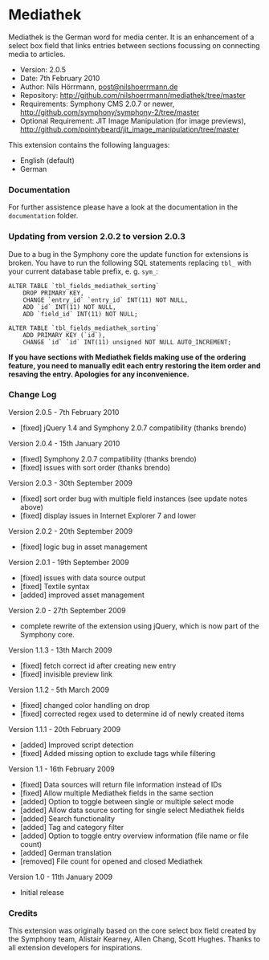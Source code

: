 # Mediathek

Mediathek is the German word for media center. It is an enhancement of a select box field that links entries between sections focussing on connecting media to articles.

- Version: 2.0.5
- Date: 7th February 2010
- Author: Nils Hörrmann, post@nilshoerrmann.de
- Repository: <http://github.com/nilshoerrmann/mediathek/tree/master>
- Requirements: Symphony CMS 2.0.7 or newer, <http://github.com/symphony/symphony-2/tree/master>
- Optional Requirement: JIT Image Manipulation (for image previews), <http://github.com/pointybeard/jit_image_manipulation/tree/master>

This extension contains the following languages:

- English (default)
- German

### Documentation

For further assistence please have a look at the documentation in the `documentation` folder.

### Updating from version 2.0.2 to version 2.0.3

Due to a bug in the Symphony core the update function for extensions is broken. You have to run the following SQL statements replacing `tbl_` with your current database table prefix, e. g. `sym_`:

	ALTER TABLE `tbl_fields_mediathek_sorting`
		DROP PRIMARY KEY,
		CHANGE `entry_id` `entry_id` INT(11) NOT NULL,
		ADD `id` INT(11) NOT NULL,
		ADD `field_id` INT(11) NOT NULL;

	ALTER TABLE `tbl_fields_mediathek_sorting` 
		ADD PRIMARY KEY (`id`),
		CHANGE `id` `id` INT(11) unsigned NOT NULL AUTO_INCREMENT;

**If you have sections with Mediathek fields making use of the ordering feature, you need to manually edit each entry restoring the item order and resaving the entry. Apologies for any inconvenience.**

### Change Log

Version 2.0.5 - 7th February 2010

- [fixed]	jQuery 1.4 and Symphony 2.0.7 compatibility (thanks brendo)

Version 2.0.4 - 15th January 2010

- [fixed]	Symphony 2.0.7 compatibility (thanks brendo)
- [fixed]	issues with sort order (thanks brendo)

Version 2.0.3 - 30th September 2009

- [fixed]	sort order bug with multiple field instances (see update notes above)
- [fixed]	display issues in Internet Explorer 7 and lower

Version 2.0.2 - 20th September 2009

- [fixed]	logic bug in asset management

Version 2.0.1 - 19th September 2009

- [fixed]	issues with data source output
- [fixed]	Textile syntax
- [added]	improved asset management

Version 2.0 - 27th September 2009

- complete rewrite of the extension using jQuery, which is now part of the Symphony core.

Version 1.1.3 - 13th March 2009

- [fixed]   fetch correct id after creating new entry
- [fixed]   invisible preview link

Version 1.1.2 - 5th March 2009

- [fixed]   changed color handling on drop
- [fixed]   corrected regex used to determine id of newly created items

Version 1.1.1 - 20th February 2009

- [added]   Improved script detection
- [fixed]   Added missing option to exclude tags while filtering

Version 1.1 - 16th February 2009

- [fixed]   Data sources will return file information instead of IDs
- [fixed]   Allow multiple Mediathek fields in the same section
- [added]   Option to toggle between single or multiple select mode
- [added]   Allow data source sorting for single select Mediathek fields
- [added]   Search functionality
- [added]   Tag and category filter
- [added]   Option to toggle entry overview information (file name or file count)
- [added]   German translation
- [removed] File count for opened and closed Mediathek

Version 1.0 - 11th January 2009

- Initial release

### Credits

This extension was originally based on the core select box field created by the Symphony team, Alistair Kearney, Allen Chang, Scott Hughes. Thanks to all extension developers for inspirations.